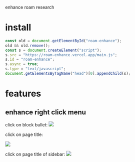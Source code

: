 enhance roam research

# install

```js
const old = document.getElementById("roam-enhance");
old && old.remove();
const s = document.createElement("script");
s.src = "https://roam-enhance.vercel.app/main.js";
s.id = "roam-enhance";
s.async = true;
s.type = "text/javascript";
document.getElementsByTagName("head")[0].appendChild(s);
```

# features

## enhance right click menu

click on block bullet:
![](http://github.com/yoyooyooo/roam-enhance/blob/master/images/1.png)

click on page title:

![](http://github.com/yoyooyooo/roam-enhance/blob/master/images/2.png)

click on page title of sidebar:
![](http://github.com/yoyooyooo/roam-enhance/blob/master/images/23.png)
